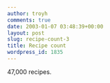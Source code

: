 ```yaml
---
author: troyh
comments: true
date: 2003-01-07 03:48:39+00:00
layout: post
slug: recipe-count-3
title: Recipe count
wordpress_id: 1835
---
```


47,000 recipes.

